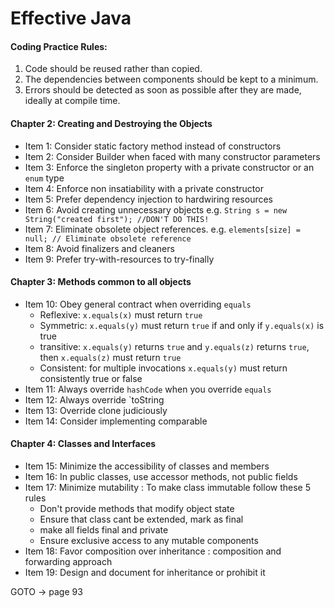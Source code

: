 # Effective Java 

#### Coding Practice Rules:
1. Code should be reused rather than copied.
2. The dependencies between components should be kept to a minimum. 
3. Errors should be detected as soon as possible after they are made, ideally at compile time.

#### Chapter 2: Creating and Destroying the Objects
- Item 1: Consider static factory method instead of constructors
- Item 2: Consider Builder when faced with many constructor parameters
- Item 3: Enforce the singleton property with a private constructor or an `enum` type
- Item 4: Enforce non insatiability with a private constructor
- Item 5: Prefer dependency injection to hardwiring resources
- Item 6: Avoid creating unnecessary objects e.g. `String s = new String("created first"); //DON'T DO THIS!`
- Item 7: Eliminate obsolete object references. e.g. `elements[size] = null; // Eliminate obsolete reference`
- Item 8: Avoid finalizers and cleaners
- Item 9: Prefer try-with-resources to try-finally

#### Chapter 3: Methods common to all objects
- Item 10: Obey general contract when overriding `equals` 
    - Reflexive: `x.equals(x)` must return `true` 
    - Symmetric: `x.equals(y)` must return `true` if and only if `y.equals(x)` is true
    - transitive: `x.equals(y)` returns `true` and `y.equals(z)` returns `true`, then `x.equals(z)` must return `true`
    - Consistent: for multiple invocations `x.equals(y)` must return consistently true or false
- Item 11: Always override `hashCode` when you override `equals`
- Item 12: Always override `toString
- Item 13: Override clone judiciously
- Item 14: Consider implementing comparable

#### Chapter 4: Classes and Interfaces
- Item 15: Minimize the accessibility of classes and members
- Item 16: In public classes, use accessor methods, not public fields
- Item 17: Minimize mutability : To make class immutable follow these 5 rules
    - Don't provide methods that modify object state
    - Ensure that class cant be extended, mark as final
    - make all fields final and private
    - Ensure exclusive access to any mutable components
- Item 18: Favor composition over inheritance : composition and forwarding approach
- Item 19: Design and document for inheritance or prohibit it


GOTO -> page 93
  
  
  
  
  